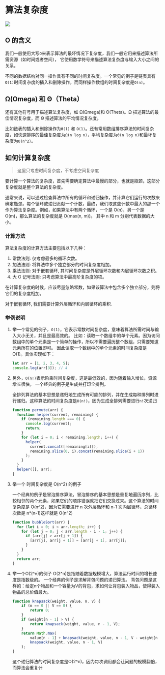 # 算法复杂度

![](https://pub-a953275fa2c34c18b80fc1f84e3ea746.r2.dev/xiaowo/2023/08/054eb43ed527fd6fe9db220c67bd6e22.png)
<!-- ![image.png](https://p6-juejin.byteimg.com/tos-cn-i-k3u1fbpfcp/a7ba8040eb09473da624637ebbd3b6b1~tplv-k3u1fbpfcp-watermark.image?) -->

## O 的含义

我们一般使用大写`O`来表示算法的最坏情况下复杂度，我们一般它用来描述算法所需资源（如时间或者空间），
它使用数学符号来描述算法复杂度与输入大小之间的关系。

不同的数据结构对同一操作具有不同的时间复杂度。一个常见的例子是链表具有`O(1)`时间复杂度的插入和删除操作，而同样操作数组的时间复杂度是`O(n)`。

## Ω(Omega) 和 Θ（Theta）

还有其他符号用于描述算法复杂度，如 Ω(Ωmega)和 Θ(Theta)。Ω 描述算法的最佳情况复杂度，而 Θ 描述算法的平均情况复杂度。

比如链表的插入和删除操作为`Θ(1)` 和 `O(1)`。还有常用数组排序算法的时间复杂度，如快速排序的最佳复杂度为`Ω(n log n)`，平均复杂度为`Θ(n log n)`和最坏复杂度为`O(n^2)`。

## 如何计算复杂度

> 这里只考虑时间复杂度，不考虑空间复杂度

要计算一个算法的复杂度，首先需要确定算法中最慢的部分，也就是瓶颈，这部分复杂度就是整个算法的复杂度。

通常来说，可以通过检查算法中所有的循环和递归操作，并计算它们运行的次数来确定瓶颈。每个循环或递归贡献一个计数，最终，我们取这些计数中最大的那一个作为算法复杂度。例如，如果算法中有两个循环，一个是 O(n)，另一个是 O(m)，那么算法的复杂度就是 O(max(n, m))。 其中 n 和 m 分别代表数据的大小。

### 计算方法

算法复杂度的计算方法主要包括以下几种：

1. 常数法则: 仅考虑最多的循环次数。
2. 加法法则: 将算法中多个独立部分的时间复杂度相加。
3. 乘法法则: 对于嵌套循环, 其时间复杂度是外层循环次数和内层循环次数之积。
4. 大 O 记号法则: 只考虑算法中最高阶复杂度的项。

在计算复杂度的时候，应该尽量忽略常数，如果该算法中包含多个独立部分，则将它们的复杂度相加。

对于嵌套循环, 我们需要计算外层循环和内层循环的乘积.

### 举例说明

1. 举一个常见的例子，`O(1)`，它表示常数时间复杂度，意味着算法所需时间与输入大小无关，并且是最高效的。
   比如：读取一个数组中的单个元素。因为访问数组中的单个元素是一个简单的操作，所以不需要遍历整个数组，只需要知道元素所在的位置即可。
   因此读取一个数组中的单个元素的时间复杂度是 O(1)。具体实现如下：

    ```js
    let arr = [1, 2, 3, 4, 5];
    console.log(arr[3]); // 4
    ```

2. 另外，`O(n!)`表示阶乘时间复杂度，这是最低效的，因为随着输入增长，资源增长很快。
   一个经典的例子是生成并打印全排列。

   全排列算法的基本思想是递归地生成所有可能的排列，并在生成每种排列时进行递归。这种算法的时间复杂度是`O(n!)`，因为生成全排列需要进行`n!`次递归

   ```js
   function permute(arr) {
     function helper(current, remaining) {
       if (remaining.length === 0) {
         console.log(current);
         return;
       }
       for (let i = 0; i < remaining.length; i++) {
         helper(
           current.concat([remaining[i]]),
           remaining.slice(0, i).concat(remaining.slice(i + 1))
         );
       }
     }
     helper([], arr);
   }
   ```

3. 举一个 时间复杂度是 O(n^2) 的例子

   一个经典的例子是冒泡排序算法，冒泡排序的基本思想是重复地遍历序列，比较相邻的两个元素，如果它们的顺序错误就把它们交换过来。这个算法的时间复杂度是 O(n^2)，因为它需要进行 n 次外层循环和 n-1 次内层循环，总循环次数是 n\*(n-1)这样就是 O(n^2)

   ```js
   function bubbleSort(arr) {
     for (let i = 0; i < arr.length; i++) {
       for (let j = 0; j < arr.length - i - 1; j++) {
         if (arr[j] > arr[j + 1]) {
           [arr[j], arr[j + 1]] = [arr[j + 1], arr[j]];
         }
       }
     }
     return arr;
   }
   ```
4. 举一个O(2^n)的例子
    O(2^n)是指随着数据规模增大，算法运行时间的增长速度是指数级的。
    一个经典的例子是求解背包问题的递归算法。
    背包问题是这样的：给定n个物品和一个容量为V的背包，求如何让背包装入物品，使得装入物品的总价值最大。
    ```js
    function knapsack(weight, value, n, V) {
        if (n == 0 || V == 0) {
            return 0;
        }
        if (weight[n - 1] > V) {
            return knapsack(weight, value, n - 1, V);
        }
        return Math.max(
            value[n - 1] + knapsack(weight, value, n - 1, V - weight[n - 1]),
            knapsack(weight, value, n - 1, V)
        );
    }
    ```
    这个递归算法的时间复杂度是O(2^n)，因为每次调用都会让问题的规模翻倍，而算法会重复计
